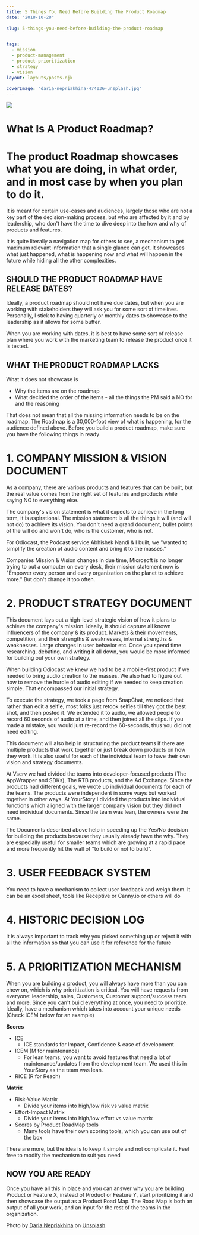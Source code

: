 ```yaml
---
title: 5 Things You Need Before Building The Product Roadmap
date: "2018-10-28"
 
slug: 5-things-you-need-before-building-the-product-roadmap


tags: 
  - mission
  - product-management
  - product-prioritization
  - strategy
  - vision
layout: layouts/posts.njk

coverImage: "daria-nepriakhina-474036-unsplash.jpg"
---
```

![](/assets/daria-nepriakhina-474036-unsplash.jpg)


# What Is A Product Roadmap?

# The product Roadmap showcases what you are doing, in what order, and in most case by when you plan to do it.

It is meant for certain use-cases and audiences, largely those who are not a key part of the decision-making process, but who are affected by it and by leadership, who don't have the time to dive deep into the how and why of products and features.

It is quite literally a navigation map for others to see, a mechanism to get maximum relevant information that a single glance can get. It showcases what just happened, what is happening now and what will happen in the future while hiding all the other complexities.

## SHOULD THE PRODUCT ROADMAP HAVE RELEASE DATES?

Ideally, a product roadmap should not have due dates, but when you are working with stakeholders they will ask you for some sort of timelines. Personally, I stick to having quarterly or monthly dates to showcase to the leadership as it allows for some buffer.

When you are working with dates, it is best to have some sort of release plan where you work with the marketing team to release the product once it is tested.

## WHAT THE PRODUCT ROADMAP LACKS

What it does not showcase is

- Why the items are on the roadmap
- What decided the order of the items - all the things the PM said a NO for and the reasoning

That does not mean that all the missing information needs to be on the roadmap. The Roadmap is a 30,000-foot view of what is happening, for the audience defined above. Before you build a product roadmap, make sure you have the following things in ready

# 1\. COMPANY MISSION & VISION DOCUMENT

As a company, there are various products and features that can be built, but the real value comes from the right set of features and products while saying NO to everything else.

The company's vision statement is what it expects to achieve in the long term, it is aspirational. The mission statement is all the things it will (and will not do) to achieve its vision. You don't need a grand document, bullet points of the will do and won't do, who is the customer, who is not.

For Odiocast, the Podcast service Abhishek Nandi & I built, we "wanted to simplify the creation of audio content and bring it to the masses."

Companies Mission & Vision changes in due time, Microsoft is no longer trying to put a computer on every desk, their mission statement now is "Empower every person and every organization on the planet to achieve more." But don't change it too often.

# 2\. PRODUCT STRATEGY DOCUMENT

This document lays out a high-level strategic vision of how it plans to achieve the company's mission. Ideally, it should capture all known influencers of the company & its product. Markets & their movements, competition, and their strengths & weaknesses, internal strengths & weaknesses. Large changes in user behavior etc. Once you spend time researching, debating, and writing it all down, you would be more informed for building out your own strategy.

When building Odiocast we knew we had to be a mobile-first product if we needed to bring audio creation to the masses. We also had to figure out how to remove the hurdle of audio editing if we needed to keep creation simple. That encompassed our initial strategy.

To execute the strategy, we took a page from SnapChat, we noticed that rather than edit a selfie, most folks just retook selfies till they got the best shot, and then posted it. We extended it to audio, we allowed people to record 60 seconds of audio at a time, and then joined all the clips. If you made a mistake, you would just re-record the 60-seconds, thus you did not need editing.

This document will also help in structuring the product teams if there are multiple products that work together or just break down products on how they work. It is also useful for each of the individual team to have their own vision and strategy documents.

At Vserv we had divided the teams into developer-focused products (The AppWrapper and SDKs), The RTB products, and the Ad Exchange. Since the products had different goals, we wrote up individual documents for each of the teams. The products were independent in some ways but worked together in other ways. At YourStory I divided the products into individual functions which aligned with the larger company vision but they did not need individual documents. Since the team was lean, the owners were the same.

The Documents described above help in speeding up the Yes/No decision for building the products because they usually already have the why. They are especially useful for smaller teams which are growing at a rapid pace and more frequently hit the wall of "to build or not to build".

# 3\. USER FEEDBACK SYSTEM

You need to have a mechanism to collect user feedback and weigh them. It can be an excel sheet, tools like Receptive or Canny.io or others will do

# 4\. HISTORIC DECISION LOG

It is always important to track why you picked something up or reject it with all the information so that you can use it for reference for the future

# 5\. A PRIORITIZATION MECHANISM

When you are building a product, you will always have more than you can chew on, which is why prioritization is critical. You will have requests from everyone: leadership, sales, Customers, Customer support/success team and more. Since you can't build everything at once, you need to prioritize. Ideally, have a mechanism which takes into account your unique needs (Check ICEM below for an example)

**Scores**

- ICE
    - ICE standards for Impact, Confidence & ease of development
- ICEM (M for maintenance)
    - For lean teams, you want to avoid features that need a lot of maintenance/updates from the development team. We used this in YourStory as the team was lean.
- RICE (R for Reach)

**Matrix**

- Risk-Value Matrix
    - Divide your items into high/low risk vs value matrix
- Effort-Impact Matrix
    - Divide your items into high/low effort vs value matrix
- Scores by Product RoadMap tools
    - Many tools have their own scoring tools, which you can use out of the box

There are more, but the idea is to keep it simple and not complicate it. Feel free to modify the mechanism to suit you need

## NOW YOU ARE READY

Once you have all this in place and you can answer why you are building Product or Feature X, instead of Product or Feature Y, start prioritizing it and then showcase the output as a Product Road Map. The Road Map is both an output of all your work, and an input for the rest of the teams in the organization.

Photo by [Daria Nepriakhina](https://unsplash.com/photos/zoCDWPuiRuA?utm_source=unsplash&utm_medium=referral&utm_content=creditCopyText) on [Unsplash](https://unsplash.com/search/photos/post-it-notes?utm_source=unsplash&utm_medium=referral&utm_content=creditCopyText)
